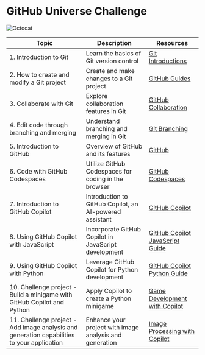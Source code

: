 # GitHub Universe Challenge

![Octocat](https://github.githubassets.com/images/icons/emoji/octocat.png)

| Topic                                         | Description                                               | Resources                                              |
|-----------------------------------------------|-----------------------------------------------------------|--------------------------------------------------------|
| 1. Introduction to Git                        | Learn the basics of Git version control                  | [Git Introductions](https://learn.microsoft.com/training/modules/intro-to-git/?WT.mc_id=%3Fwt.mc_id%3Dstudentamb_260352&ns-enrollment-type=Collection&ns-enrollment-id=kkqrhmxoqn54)           |
| 2. How to create and modify a Git project      | Create and make changes to a Git project                 | [GitHub Guides](https://learn.microsoft.com/training/modules/create-git-project/?WT.mc_id=%3Fwt.mc_id%3Dstudentamb_260352&ns-enrollment-type=Collection&ns-enrollment-id=kkqrhmxoqn54)             |
| 3. Collaborate with Git                        | Explore collaboration features in Git                    | [GitHub Collaboration](https://learn.microsoft.com/training/modules/collaborate-with-git/?WT.mc_id=%3Fwt.mc_id%3Dstudentamb_260352&ns-enrollment-type=Collection&ns-enrollment-id=kkqrhmxoqn54) |
| 4. Edit code through branching and merging    | Understand branching and merging in Git                   | [Git Branching](https://learn.microsoft.com/training/modules/branch-merge-git/?WT.mc_id=%3Fwt.mc_id%3Dstudentamb_260352&ns-enrollment-type=Collection&ns-enrollment-id=kkqrhmxoqn54) |
| 5. Introduction to GitHub                      | Overview of GitHub and its features                      | [GitHub](https://learn.microsoft.com/training/modules/introduction-to-github/?WT.mc_id=%3Fwt.mc_id%3Dstudentamb_260352&ns-enrollment-type=Collection&ns-enrollment-id=kkqrhmxoqn54)                           |
| 6. Code with GitHub Codespaces                 | Utilize GitHub Codespaces for coding in the browser      | [GitHub Codespaces](https://learn.microsoft.com/training/modules/code-with-github-codespaces/?WT.mc_id=%3Fwt.mc_id%3Dstudentamb_260352&ns-enrollment-type=Collection&ns-enrollment-id=kkqrhmxoqn54) |
| 7. Introduction to GitHub Copilot              | Introduction to GitHub Copilot, an AI-powered assistant  | [GitHub Copilot](https://learn.microsoft.com/training/modules/introduction-to-github-copilot/?WT.mc_id=%3Fwt.mc_id%3Dstudentamb_260352&ns-enrollment-type=Collection&ns-enrollment-id=kkqrhmxoqn54)           |
| 8. Using GitHub Copilot with JavaScript        | Incorporate GitHub Copilot in JavaScript development     | [GitHub Copilot JavaScript Guide](https://learn.microsoft.com/training/modules/introduction-copilot-javascript/?WT.mc_id=%3Fwt.mc_id%3Dstudentamb_260352&ns-enrollment-type=Collection&ns-enrollment-id=kkqrhmxoqn54) |
| 9. Using GitHub Copilot with Python             | Leverage GitHub Copilot for Python development           | [GitHub Copilot Python Guide](https://learn.microsoft.com/training/modules/introduction-copilot-python/?WT.mc_id=%3Fwt.mc_id%3Dstudentamb_260352&ns-enrollment-type=Collection&ns-enrollment-id=kkqrhmxoqn54) |
| 10. Challenge project - Build a minigame with GitHub Copilot and Python | Apply Copilot to create a Python minigame        | [Game Development with Copilot](https://learn.microsoft.com/training/modules/challenge-project-create-mini-game-with-copilot/?WT.mc_id=%3Fwt.mc_id%3Dstudentamb_260352&ns-enrollment-type=Collection&ns-enrollment-id=kkqrhmxoqn54)                     |
| 11. Challenge project - Add image analysis and generation capabilities to your application | Enhance your project with image analysis and generation | [Image Processing with Copilot](https://learn.microsoft.com/training/modules/challenge-project-add-image-analysis-generation-to-app/?WT.mc_id=%3Fwt.mc_id%3Dstudentamb_260352&ns-enrollment-type=Collection&ns-enrollment-id=kkqrhmxoqn54)                  |


